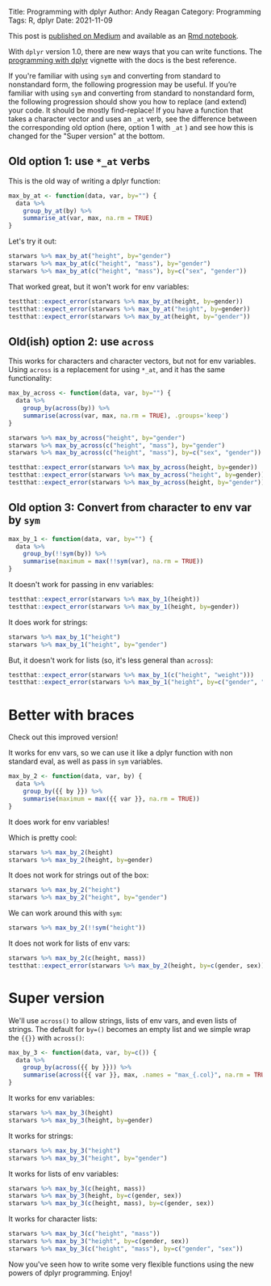 Title: Programming with dplyr
Author: Andy Reagan
Category: Programming
Tags: R, dplyr
Date: 2021-11-09

This post is [published on Medium](https://towardsdatascience.com/programming-with-dplyr-a8161c03d947) and available as an [Rmd notebook](https://gist.github.com/andyreagan/2a24f30a28ded04fef83d7abb0815f70).

With `dplyr` version 1.0, there are new ways that you can write functions.
The [programming with dplyr](https://dplyr.tidyverse.org/articles/programming.html) vignette with the docs is the best reference.

If you're familiar with using `sym` and converting from standard to nonstandard form,
the following progression may be useful.
If you’re familiar with using `sym` and converting from standard to nonstandard form, the following progression should show you how to replace (and extend) your code.
It should be mostly find-replace!
If you have a function that takes a character vector and uses an `_at` verb, see the difference between the corresponding old option
(here, option 1 with `_at` )
and see how this is changed for the "Super version" at the bottom.

## Old option 1: use `*_at` verbs

This is the old way of writing a dplyr function:

```r
max_by_at <- function(data, var, by="") {
  data %>%
    group_by_at(by) %>%
    summarise_at(var, max, na.rm = TRUE)
}
```

Let's try it out:

```r
starwars %>% max_by_at("height", by="gender")
starwars %>% max_by_at(c("height", "mass"), by="gender")
starwars %>% max_by_at(c("height", "mass"), by=c("sex", "gender"))
```

That worked great, but it won't work for env variables:

```r
testthat::expect_error(starwars %>% max_by_at(height, by=gender))
testthat::expect_error(starwars %>% max_by_at("height", by=gender))
testthat::expect_error(starwars %>% max_by_at(height, by="gender"))
```

## Old(ish) option 2: use `across`

This works for characters and character vectors, but not for env variables.
Using `across` is a replacement for using `*_at`, and it has the same functionality:

```r
max_by_across <- function(data, var, by="") {
  data %>%
    group_by(across(by)) %>%
    summarise(across(var, max, na.rm = TRUE), .groups='keep')
}
```

```r
starwars %>% max_by_across("height", by="gender")
starwars %>% max_by_across(c("height", "mass"), by="gender")
starwars %>% max_by_across(c("height", "mass"), by=c("sex", "gender"))
```

```r
testthat::expect_error(starwars %>% max_by_across(height, by=gender))
testthat::expect_error(starwars %>% max_by_across("height", by=gender))
testthat::expect_error(starwars %>% max_by_across(height, by="gender"))
```

## Old option 3: Convert from character to env var by `sym`

```r
max_by_1 <- function(data, var, by="") {
  data %>%
    group_by(!!sym(by)) %>%
    summarise(maximum = max(!!sym(var), na.rm = TRUE))
}
```

It doesn't work for passing in env variables:

```r
testthat::expect_error(starwars %>% max_by_1(height))
testthat::expect_error(starwars %>% max_by_1(height, by=gender))
```

It does work for strings:

```r
starwars %>% max_by_1("height")
starwars %>% max_by_1("height", by="gender")
```

But, it doesn't work for lists (so, it's less general than `across`):

```r
testthat::expect_error(starwars %>% max_by_1(c("height", "weight")))
testthat::expect_error(starwars %>% max_by_1("height", by=c("gender", "sex")))
```

# Better with braces

Check out this improved version!

It works for env vars,
so we can use it like a dplyr function with non standard eval,
as well as pass in `sym` variables.

```r
max_by_2 <- function(data, var, by) {
  data %>%
    group_by({{ by }}) %>%
    summarise(maximum = max({{ var }}, na.rm = TRUE))
}
```

It does work for env variables!

Which is pretty cool:

```r
starwars %>% max_by_2(height)
starwars %>% max_by_2(height, by=gender)
```

It does not work for strings out of the box:

```r
starwars %>% max_by_2("height")
starwars %>% max_by_2("height", by="gender")
```

We can work around this with `sym`:

```r
starwars %>% max_by_2(!!sym("height"))
```

It does not work for lists of env vars:

```r
starwars %>% max_by_2(c(height, mass))
testthat::expect_error(starwars %>% max_by_2(height, by=c(gender, sex)))
```

# Super version

We'll use `across()` to allow strings, lists of env vars, and even lists of strings.
The default for `by=()` becomes an empty list and we simple wrap the `{{}}` with `across()`:

```r
max_by_3 <- function(data, var, by=c()) {
  data %>%
    group_by(across({{ by }})) %>%
    summarise(across({{ var }}, max, .names = "max_{.col}", na.rm = TRUE), .groups='keep')
}
```

It works for env variables:

```r
starwars %>% max_by_3(height)
starwars %>% max_by_3(height, by=gender)
```

It works for strings:

```r
starwars %>% max_by_3("height")
starwars %>% max_by_3("height", by="gender")
```

It works for lists of env variables:

```r
starwars %>% max_by_3(c(height, mass))
starwars %>% max_by_3(height, by=c(gender, sex))
starwars %>% max_by_3(c(height, mass), by=c(gender, sex))
```

It works for character lists:

```r
starwars %>% max_by_3(c("height", "mass"))
starwars %>% max_by_3("height", by=c(gender, sex))
starwars %>% max_by_3(c("height", "mass"), by=c("gender", "sex"))
```

Now you've seen how to write some very flexible functions using the new powers of dplyr programming.
Enjoy!
